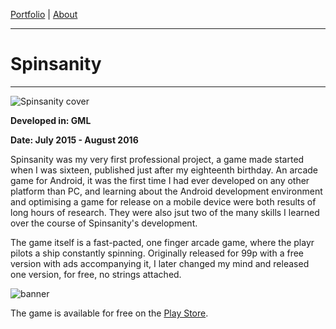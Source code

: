 [Portfolio](index.md) | [About](about.md)

____

# Spinsanity

____

![Spinsanity cover](https://cdn.discordapp.com/attachments/385469825750663169/385469952502792203/spinsanity.png)

**Developed in: GML**

**Date: July 2015 - August 2016**

Spinsanity was my very first professional project, a game made started when I was sixteen, published just after my eighteenth birthday. An arcade game for Android, it was the first time I had ever developed on any other platform than PC, and learning about the Android development environment and optimising a game for release on a mobile device were both results of long hours of research. They were also jsut two of the many skills I learned over the course of Spinsanity's development.

The game itself is a fast-pacted, one finger arcade game, where the playr pilots a ship constantly spinning. Originally released for 99p with a free version with ads accompanying it, I later changed my mind and released one version, for free, no strings attached.

![banner](https://cdn.discordapp.com/attachments/385469825750663169/385833319247380480/spinsanity_banner.png)

The game is available for free on the [Play Store](https://play.google.com/store/apps/details?id=com.polyrogue.spinsanity&hl=en).
